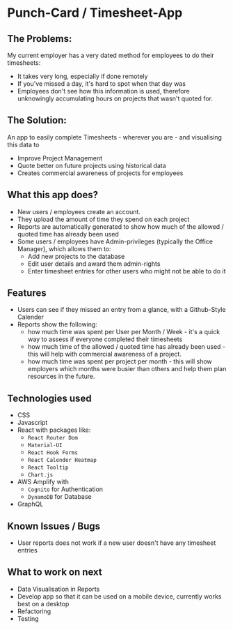 # Punch-Card / Timesheet-App

## The Problems:

My current employer has a very dated method for employees to do their timesheets:

- It takes very long, especially if done remotely
- If you've missed a day, it's hard to spot when that day was
- Employees don't see how this information is used, therefore unknowingly accumulating hours on projects that wasn't quoted for.

## The Solution:

An app to easily complete Timesheets - wherever you are - and visualising this data to

- Improve Project Management
- Quote better on future projects using historical data
- Creates commercial awareness of projects for employees

## What this app does?

- New users / employees create an account.
- They upload the amount of time they spend on each project
- Reports are automatically generated to show how much of the allowed / quoted time has already been used
- Some users / employees have Admin-privileges (typically the Office Manager), which allows them to:
  - Add new projects to the database
  - Edit user details and award them admin-rights
  - Enter timesheet entries for other users who might not be able to do it

## Features

- Users can see if they missed an entry from a glance, with a Github-Style Calender
- Reports show the following:
  - how much time was spent per User per Month / Week - it's a quick way to assess if everyone completed their timesheets
  - how much time of the allowed / quoted time has already been used - this will help with commercial awareness of a project.
  - how much time was spent per project per month - this will show employers which months were busier than others and help them plan resources in the future.

## Technologies used

- CSS
- Javascript
- React with packages like:
  - `React Router Dom`
  - `Material-UI`
  - `React Hook Forms`
  - `React Calender Heatmap`
  - `React Tooltip`
  - `Chart.js`
- AWS Amplify with
  - `Cognito` for Authentication
  - `DynamoDB` for Database
- GraphQL

## Known Issues / Bugs

- User reports does not work if a new user doesn't have any timesheet entries

## What to work on next

- Data Visualisation in Reports
- Develop app so that it can be used on a mobile device, currently works best on a desktop
- Refactoring
- Testing
